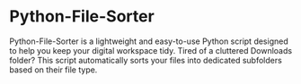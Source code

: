 # Python-File-Sorter
Python-File-Sorter is a lightweight and easy-to-use Python script designed to help you keep your digital workspace tidy. Tired of a cluttered Downloads folder? This script automatically sorts your files into dedicated subfolders based on their file type.
